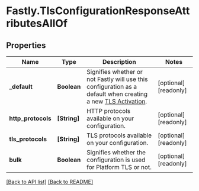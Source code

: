 # Fastly.TlsConfigurationResponseAttributesAllOf

## Properties

Name | Type | Description | Notes
------------ | ------------- | ------------- | -------------
**_default** | **Boolean** | Signifies whether or not Fastly will use this configuration as a default when creating a new [TLS Activation](/reference/api/tls/custom-certs/activations/). | [optional] [readonly] 
**http_protocols** | **[String]** | HTTP protocols available on your configuration. | [optional] [readonly] 
**tls_protocols** | **[String]** | TLS protocols available on your configuration. | [optional] [readonly] 
**bulk** | **Boolean** | Signifies whether the configuration is used for Platform TLS or not. | [optional] [readonly] 


[[Back to API list]](../../README.md#endpoints) [[Back to README]](../../README.md)
